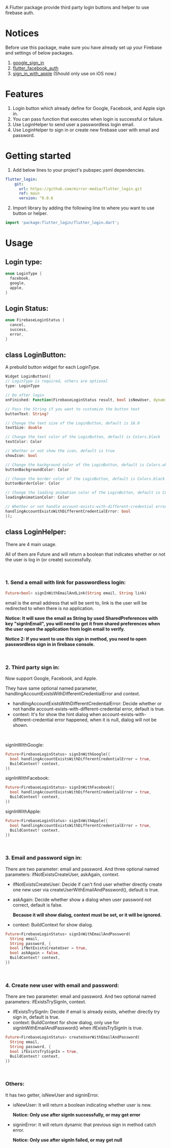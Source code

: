 <!-- 
This README describes the package. If you publish this package to pub.dev,
this README's contents appear on the landing page for your package.

For information about how to write a good package README, see the guide for
[writing package pages](https://dart.dev/guides/libraries/writing-package-pages). 

For general information about developing packages, see the Dart guide for
[creating packages](https://dart.dev/guides/libraries/create-library-packages)
and the Flutter guide for
[developing packages and plugins](https://flutter.dev/developing-packages). 
-->

A Flutter package provide third party login buttons and helper to use firebase auth.
# Notices

Before use this package, make sure you have already set up your Firebase and settings of below packages.
1. [google_sign_in](https://pub.dev/packages/google_sign_in)
2. [flutter_facebook_auth](https://facebook.meedu.app/docs/intro)
3. [sign_in_with_apple](https://pub.dev/packages/sign_in_with_apple) (Should only use on iOS now.)

# Features

1. Login button which already define for Google, Facebook, and Apple sign in.
2. You can pass function that executes when login is successful or failure.
3. Use LoginHelper to send user a passwordless login email.
4. Use LoginHelper to sign in or create new firebase user with email and password.

# Getting started

1. Add below lines to your project's pubspec.yaml dependencies.

```yaml
flutter_login:
    git:
      url: https://github.com/mirror-media/flutter_login.git
      ref: main
      version: ^0.0.6
```

2. Import library by adding the following line to where you want to use button or helper.
```dart
import 'package:flutter_login/flutter_login.dart';
```

# Usage 
## Login type:
```dart
enum LoginType {
  facebook,
  google,
  apple,
}
```
## Login Status:
```dart
enum FirebaseLoginStatus {
  cancel,
  success,
  error,
}
```

## class LoginButton:

A prebuild button widget for each LoginType.

```dart
Widget LoginButton({
// LoginType is required, others are optional
type: LoginType

// Do after login
onFinished: Function(FirebaseLoginStatus result, bool isNewUser, dynamic error)? 

// Pass the String if you want to customize the button text
buttonText: String?

// Change the text size of the LoginButton, default is 16.0
textSize: double

// Change the text color of the LoginButton, default is Colors.black
textColor: Color

// Whether or not show the icon, default is true
showIcon: bool

// Change the background color of the LoginButton, default is Colors.white
buttonBackgroundColor: Color

// Change the border color of the LoginButton, default is Colors.black
buttonBorderColor: Color

// Change the loading animation color of the LoginButton, default is Colors.black12
loadingAnimationColor: Color

// Whether or not handle account-exists-with-different-credential error, default is true
handlingAccountExistsWithDifferentCredentialError: bool
});
```

## class LoginHelper:

There are 4 main usage.

All of them are Future and will return a boolean that indicates whether or not the user is log in (or create) successfully.

<br />

### 1. Send a email with link for passwordless login:
```dart
Future<bool> signInWithEmailAndLink(String email, String link)
```
email is the email address that will be sent to, link is the user will be redirected to when there is no application.

**Notice: It will save the email as String by used SharedPreferences with key "signInEmail", you will need to get it from shared preferences when the user open the application from login email to verify.**

**Notice 2: If you want to use this sign in method, you need to open passwordless sign in in firebase console.**

<br />

### 2. Third party sign in:

Now support Google, Facebook, and Apple.

They have same optional named parameter, handlingAccountExistsWithDifferentCredentialError and context.

- handlingAccountExistsWithDifferentCredentialError: Decide whether or not handle account-exists-with-different-credential error, default is true.
- context: It's for show the hint dialog when account-exists-with-different-credential error happened, when it is null, dialog will not be shown.
<br />

signInWithGoogle:
```dart
Future<FirebaseLoginStatus> signInWithGoogle({
  bool handlingAccountExistsWithDifferentCredentialError = true,
  BuildContext? context,
})
```
signInWithFacebook:
```dart
Future<FirebaseLoginStatus> signInWithFacebook({
  bool handlingAccountExistsWithDifferentCredentialError = true,
  BuildContext? context,
})
```
signInWithApple:
```dart
Future<FirebaseLoginStatus> signInWithApple({
  bool handlingAccountExistsWithDifferentCredentialError = true,
  BuildContext? context,
})
```
<br />

### 3. Email and password sign in:

There are two parameter: email and password. And three optional named parameters:  ifNotExistsCreateUser, askAgain, context.

- ifNotExistsCreateUser: Decide if can't find user whether directly create one new user via createUserWithEmailAndPassword(), default is true.
- askAgain: Decide whether show a dialog when user password not correct, default is false. 

  **Because it will show dialog, context must be set, or it will be ignored.**
- context: BuildContext for show dialog.

```dart
Future<FirebaseLoginStatus> signInWithEmailAndPassword(
  String email,
  String password, {
  bool ifNotExistsCreateUser = true,
  bool askAgain = false,
  BuildContext? context,
})
```

<br />

### 4. Create new user with email and password:

There are two parameter: email and password. And two optional named parameters:  ifExistsTrySignIn, context.

- ifExistsTrySignIn: Decide if email is already exists, whether directly try sign in, default is true.
- context: BuildContext for show dialog, only use for signInWithEmailAndPassword() when ifExistsTrySignIn is true.

```dart
Future<FirebaseLoginStatus> createUserWithEmailAndPassword(
  String email,
  String password, {
  bool ifExistsTrySignIn = true,
  BuildContext? context,
})
```
<br />

### Others:

It has two getter, isNewUser and signinError.

- isNewUser: It will return a boolean indicating whether user is new.

  **Notice: Only use after signIn successfully, or may get error**


- signinError: It will return dynamic that previous sign in method catch error.

  **Notice: Only use after signIn failed, or may get null**
